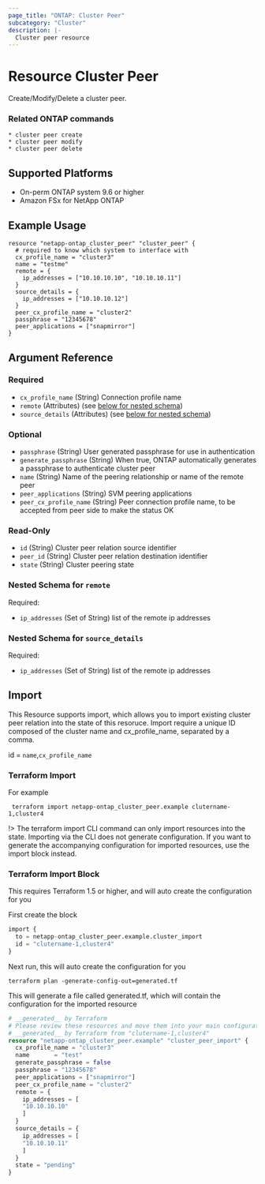 ```yaml
---
page_title: "ONTAP: Cluster Peer"
subcategory: "Cluster"
description: |-
  Cluster peer resource
---
```


# Resource Cluster Peer

Create/Modify/Delete a cluster peer.

### Related ONTAP commands
```commandline
* cluster peer create
* cluster peer modify
* cluster peer delete
```

## Supported Platforms
* On-perm ONTAP system 9.6 or higher
* Amazon FSx for NetApp ONTAP

## Example Usage

```
resource "netapp-ontap_cluster_peer" "cluster_peer" {
  # required to know which system to interface with
  cx_profile_name = "cluster3"
  name = "testme"
  remote = {
    ip_addresses = ["10.10.10.10", "10.10.10.11"]
  }
  source_details = {
    ip_addresses = ["10.10.10.12"]
  }
  peer_cx_profile_name = "cluster2"
  passphrase = "12345678"
  peer_applications = ["snapmirror"]
}
```

## Argument Reference

### Required

- `cx_profile_name` (String) Connection profile name
- `remote` (Attributes) (see [below for nested schema](#nestedatt--remote))
- `source_details` (Attributes) (see [below for nested schema](#nestedatt--source_details))

### Optional

- `passphrase` (String) User generated passphrase for use in authentication
- `generate_passphrase` (String) When true, ONTAP automatically generates a passphrase to authenticate cluster peer
- `name` (String) Name of the peering relationship or name of the remote peer
- `peer_applications` (String) SVM peering applications
- `peer_cx_profile_name` (String) Peer connection profile name, to be accepted from peer side to make the status OK

### Read-Only

- `id` (String) Cluster peer relation source identifier
- `peer_id` (String) Cluster peer relation destination identifier
- `state` (String) Cluster peering state

<a id="nestedatt--remote"></a>
### Nested Schema for `remote`

Required:

- `ip_addresses` (Set of String) list of the remote ip addresses

<a id="nestedatt--source_details"></a>
### Nested Schema for `source_details`

Required:

- `ip_addresses` (Set of String) list of the remote ip addresses


## Import
This Resource supports import, which allows you to import existing cluster peer relation into the state of this resoruce.
Import require a unique ID composed of the cluster name and cx_profile_name, separated by a comma.

 id = `name`,`cx_profile_name`

### Terraform Import

 For example
 ```shell
  terraform import netapp-ontap_cluster_peer.example clutername-1,cluster4
 ```

!> The terraform import CLI command can only import resources into the state. Importing via the CLI does not generate configuration. If you want to generate the accompanying configuration for imported resources, use the import block instead.

### Terraform Import Block
This requires Terraform 1.5 or higher, and will auto create the configuration for you

First create the block
```terraform
import {
  to = netapp-ontap_cluster_peer.example.cluster_import
  id = "clutername-1,cluster4"
}
```
Next run, this will auto create the configuration for you
```shell
terraform plan -generate-config-out=generated.tf
```
This will generate a file called generated.tf, which will contain the configuration for the imported resource
```terraform
# __generated__ by Terraform
# Please review these resources and move them into your main configuration files.
# __generated__ by Terraform from "clutername-1,cluster4"
resource "netapp-ontap_cluster_peer.example" "cluster_peer_import" {
  cx_profile_name = "cluster3"
  name       = "test"
  generate_passphrase = false
  passphrase = "12345678"
  peer_applications = ["snapmirror"]
  peer_cx_profile_name = "cluster2"
  remote = {
    ip_addresses = [
    "10.10.10.10"
    ]
  }
  source_details = {
    ip_addresses = [
    "10.10.10.11"
    ]
  }
  state = "pending"
}
```
